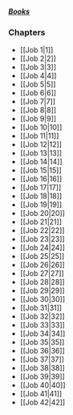 ##### *[Books](--%20Bible%20--.md)*

### Chapters
- [[Job 1|1]]
- [[Job 2|2]]
- [[Job 3|3]]
- [[Job 4|4]]
- [[Job 5|5]]
- [[Job 6|6]]
- [[Job 7|7]]
- [[Job 8|8]]
- [[Job 9|9]]
- [[Job 10|10]]
- [[Job 11|11]]
- [[Job 12|12]]
- [[Job 13|13]]
- [[Job 14|14]]
- [[Job 15|15]]
- [[Job 16|16]]
- [[Job 17|17]]
- [[Job 18|18]]
- [[Job 19|19]]
- [[Job 20|20]]
- [[Job 21|21]]
- [[Job 22|22]]
- [[Job 23|23]]
- [[Job 24|24]]
- [[Job 25|25]]
- [[Job 26|26]]
- [[Job 27|27]]
- [[Job 28|28]]
- [[Job 29|29]]
- [[Job 30|30]]
- [[Job 31|31]]
- [[Job 32|32]]
- [[Job 33|33]]
- [[Job 34|34]]
- [[Job 35|35]]
- [[Job 36|36]]
- [[Job 37|37]]
- [[Job 38|38]]
- [[Job 39|39]]
- [[Job 40|40]]
- [[Job 41|41]]
- [[Job 42|42]]
